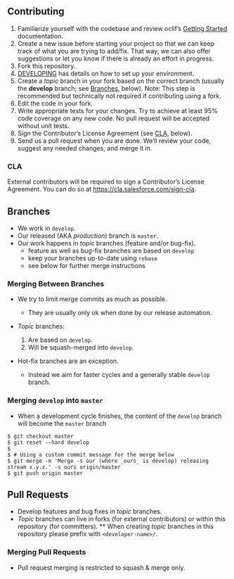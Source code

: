 ## Contributing

1. Familiarize yourself with the codebase and review oclif’s [Getting Started](https://oclif.io/docs/introduction.html) documentation.
1. Create a new issue before starting your project so that we can keep track of
   what you are trying to add/fix. That way, we can also offer suggestions or
   let you know if there is already an effort in progress.
1. Fork this repository.
1. [DEVELOPING](DEVELOPING.md) has details on how to set up your environment.
1. Create a _topic_ branch in your fork based on the correct branch (usually the **develop** branch; see [Branches](#branches), below). Note: This step is recommended but technically not required if contributing using a fork.
1. Edit the code in your fork.
1. Write appropriate tests for your changes. Try to achieve at least 95% code coverage on any new code. No pull request will be accepted without unit tests.
1. Sign the Contributor’s License Agreement (see [CLA](#cla), below).
1. Send us a pull request when you are done. We’ll review your code, suggest any
   needed changes, and merge it in.

### CLA

External contributors will be required to sign a Contributor’s License
Agreement. You can do so at https://cla.salesforce.com/sign-cla.

## Branches

- We work in `develop`.
- Our released (AKA _production_) branch is `master`.
- Our work happens in _topic_ branches (feature and/or bug-fix).
  - feature as well as bug-fix branches are based on `develop`
  - keep your branches up-to-date using `rebase`
  - see below for further merge instructions

### Merging Between Branches

- We try to limit merge commits as much as possible.

  - They are usually only ok when done by our release automation.

- _Topic_ branches:

  1. Are based on `develop`.
  1. Will be squash-merged into `develop`.

- Hot-fix branches are an exception.
  - Instead we aim for faster cycles and a generally stable `develop` branch.

### Merging `develop` into `master`

- When a development cycle finishes, the content of the `develop` branch will become the `master` branch

```
$ git checkout master
$ git reset --hard develop
$
$ # Using a custom commit message for the merge below
$ git merge -m 'Merge -s our (where _ours_ is develop) releasing stream x.y.z.' -s ours origin/master
$ git push origin master
```

## Pull Requests

- Develop features and bug fixes in _topic_ branches.
- _Topic_ branches can live in forks (for external contributors) or within this repository (for committers).
  \*\* When creating _topic_ branches in this repository please prefix with `<developer-name>/`.

### Merging Pull Requests

- Pull request merging is restricted to squash & merge only.
